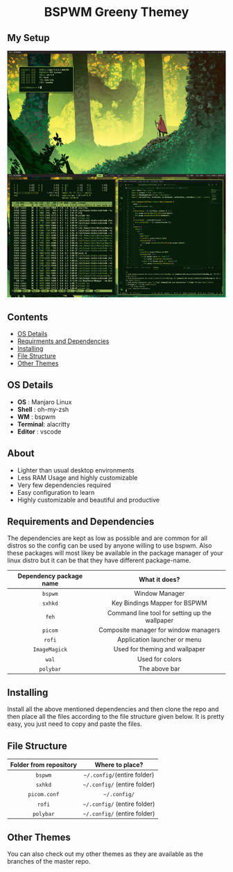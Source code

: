 <div align="center">
  <h1>BSPWM Greeny Themey</h1>
</div>

## My Setup ##

![bspwm](screenshot.png)

## Contents ##
- [OS Details](#details)
- [Requirments and Dependencies](#requirements)
- [Installing](#installing)
- [File Structure](#file-structure)
- [Other Themes](#other-themes)

<a name='details'><a>
## OS Details ##
+ **OS**      : Manjaro Linux
+ **Shell**   : oh-my-zsh
+ **WM**      : bspwm
+ **Terminal**: alacritty
+ **Editor**  : vscode
  
<a name='about'></a>
## About ##
+ Lighter than usual desktop environments
+ Less RAM Usage and highly customizable
+ Very few dependencies required
+ Easy configuration to learn
+ Highly customizable and beautiful and productive

<a name='requirements'><a>
## Requirements and Dependencies ##
The dependencies are kept as low as possible and are common for all distros so the
config can be used by anyone willing to use bspwm. Also these packages will most likey be available in the package manager of your linux distro but it can be that they have different package-name.

| Dependency package name | What it does? |
| :---------------------:| :-----------------:|
| `bspwm` | Window Manager |
| `sxhkd` | Key Bindings Mapper for BSPWM |
| `feh` | Command line tool for setting up the wallpaper |
| `picom` | Composite manager for window managers |
| `rofi` | Application launcher or menu |
| `ImageMagick` | Used for theming and wallpaper |
| `wal`| Used for colors |
| `polybar`| The above bar |

<a name='installing'><a>
## Installing ##
  Install all the above mentioned dependencies and then clone the repo and then place all the files according to the file structure given below. It is pretty easy, you just need to copy and paste the files.
  
<a name="file-structure"></a>
## File Structure ##

| Folder from repository | Where to place? |
| :---------------------:| :-----------------:|
| `bspwm` | `~/.config/`(entire folder) |
| `sxhkd` | `~/.config/` (entire folder) |
| `picom.conf` | `~/.config/` |
| `rofi` | `~/.config/` (entire folder) |
| `polybar`| `~/.config/` (entire folder) |

## Other Themes ##
You can also check out my other themes as they are available as the branches of the master repo.
